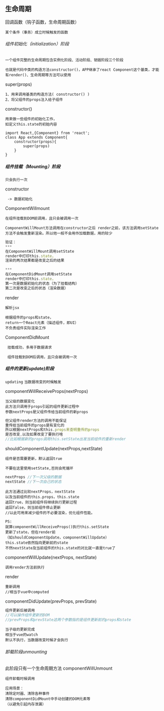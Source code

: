 ## 生命周期
回调函数（钩子函数，生命周期函数）

`某个条件（事务）成立时候触发的函数`

###### 组件初始化（initialization）阶段
`一个组件完整的生命周期包含实例化阶段、活动阶段、销毁阶段三个阶段`


`也就是代码中类的构造方法constructor()，APP继承了react Component这个基类，才能有render()、生命周期等方法可以使用`

super(props)
```
1、用来调用基类的构造方法( constructor() )
2、将父组件的props注入给子组件
```
constructor()

```
用来做一些组件的初始化工作，
如定义this.state的初始内容
```

```
import React,{Component} from 'react';
class App extends Component{
    constructor(props){
        super(props)
    }
}
```
##### 组件挂载（Mounting）阶段
`只会执行一次`

constructor
```
 -> 数据初始化
```
ComponentWillmount 

```
在组件挂载到DOM前调用，且只会被调用一次
```
`ComponentWillMount方法调用在constructor之后 render之前，该方法调用setState方法不会触发重新渲染。所以他一般不会用作加载数据，用的较少`

```javascript
验证：
***
在ComponentWillMount调用setState
render中打印this.state，
渲染的两次结果都是改变之后的结果

***
在ComponentDidMount调用setState
render中打印this.state，
第一次是数据初始化的状态（为了挂载结构）
第二次是改变之后的状态（渲染数据）
```

render 

```
解析jsx

根据组件的props和state，
return一个React元素（描述组件，即UI）
不负责组件实际渲染工作
```
ComponentDidMount

```
 挂载成功，多用于数据请求
 
 组件挂载到DOM后调用，且只会被调用一次
```

##### 组件的更新(update)阶段

`updating`
`当数据改变的时候触发`

componentWillReceiveProps(nextProps)

```
当父级的数据变化
此方法只调用于props引起的组件更新过程中
参数nextProps是父组件传给当前组件的新props
```

```javascript
但父组件render方法的调用不能保证
重传给当前组件的props是有变化的
所以根据nextProps和this.props来查明重传的props
是否改变,以及如果改变了要执行啥
//比如根据新的props调用this.setState出发当前组件的重新render
```

shouldComponentUpdate(nextProps,nextState)

`组件是否需要更新，默认返回true`

`不要在这里使用setState,否则会死循环`

```javascript
nextProps //下一次父级的数据
nextState //下一次自己的状态
```

```
此方法通过比较nextProps，nextState
以及当前组件的this.props，this.state
返回true，则当前组件将继续执行更新过程
返回false，则当前组件停止更新
//以此可用来减少组件的不必要渲染，优化组件性能。
```

```
PS:
就算componentWillReceiveProps()执行this.setState
更新了state，但在render前
（如shouldComponentUpdate，componentWillUpdate）
this.state依然指向更新前的state
不然nextState及当前组件的this.state的对比就一直是true了
```
componentWillUpdate(nextProps, nextState)

```
调用render方法前执行
```
render

```
重新调用
//相当于vue中computed
```
componentDidUpdate(prevProps, prevState)

```javascript
组件更新后被调用
//可以操作组件更新的DOM
//prevProps和prevState这两个参数指的是组件更新前的props和state
```

```
当子级的更新完成
相当于vue的watch
默认不执行，当数据改变时候才会执行
```

###### 卸载阶段unmounting
此阶段只有一个生命周期方法
componentWillUnmount

```
组件卸载时候调用
```

```
应用场景：
清除定时器、清除各种事件
清除componentDidMount中手动创建的DOM元素等
（以避免引起内存泄漏）
```

